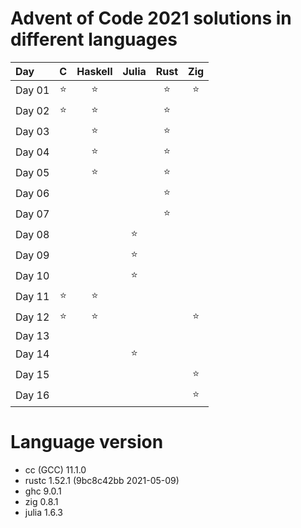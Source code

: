 # Advent of Code 2021 solutions in different languages 

| Day    | C      | Haskell  | Julia  | Rust   | Zig    |
|:-------|:------:|:--------:|:------:|:------:|:------:|
| Day 01 | :star: | :star:   |        | :star: | :star: |
| Day 02 | :star: | :star:   |        | :star: |        |
| Day 03 |        | :star:   |        | :star: |        |
| Day 04 |        | :star:   |        | :star: |        |
| Day 05 |        | :star:   |        | :star: |        |
| Day 06 |        |          |        | :star: |        |
| Day 07 |        |          |        | :star: |        |
| Day 08 |        |          | :star: |        |        |
| Day 09 |        |          | :star: |        |        |
| Day 10 |        |          | :star: |        |        |
| Day 11 | :star: | :star:   |        |        |        |
| Day 12 | :star: | :star:   |        |        | :star: |
| Day 13 |        |          |        |        |        |
| Day 14 |        |          | :star: |        |        |
| Day 15 |        |          |        |        | :star: |
| Day 16 |        |          |        |        | :star: |

# Language version

+ cc (GCC) 11.1.0
+ rustc 1.52.1 (9bc8c42bb 2021-05-09)
+ ghc 9.0.1
+ zig 0.8.1
+ julia 1.6.3

